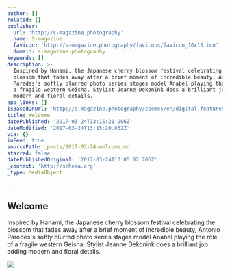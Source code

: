 ```yaml
---
author: []
related: []
publisher:
  url: 'http://s-magazine.photography'
  name: S-magazine
  favicon: 'http://s-magazine.photography/favicons/favicon_16x16.ico'
  domain: s-magazine.photography
keywords: []
description: >-
  Inspired by Hanami, the Japanese cherry blossom festival celebrating the
  blossom that fades away after a brief moment of incredible beauty, Antonio
  Paredes's softly blurred photo series stages model Anabel playing the role of
  a fragile western Geisha. Stylist Jeanne Dekonink does a brilliant job adding
  modern and floral details.
app_links: []
isBasedOnUrl: 'http://s-magazine.photography/ceemes/en/digital-features/hanami-1813.html'
title: Welcome
datePublished: '2017-03-24T13:15:21.906Z'
dateModified: '2017-03-24T13:15:20.862Z'
via: {}
inFeed: true
sourcePath: _posts/2017-03-24-welcome.md
starred: false
datePublishedOriginal: '2017-03-24T13:05:02.705Z'
_context: 'http://schema.org'
_type: MediaObject

---
```

<article style=""><h1>Welcome</h1><p>Inspired by Hanami, the Japanese cherry blossom festival celebrating the blossom that fades away after a brief moment of incredible beauty, Antonio Paredes's softly blurred photo series stages model Anabel playing the role of a fragile western Geisha. Stylist Jeanne Dekonink does a brilliant job adding modern and floral details.</p><img src="http://s-magazine.photography/ceemes/webfile/img/254789/x=1024/Leica-S-Magazine-Antonio-Paredes_04.jpg" /></article>